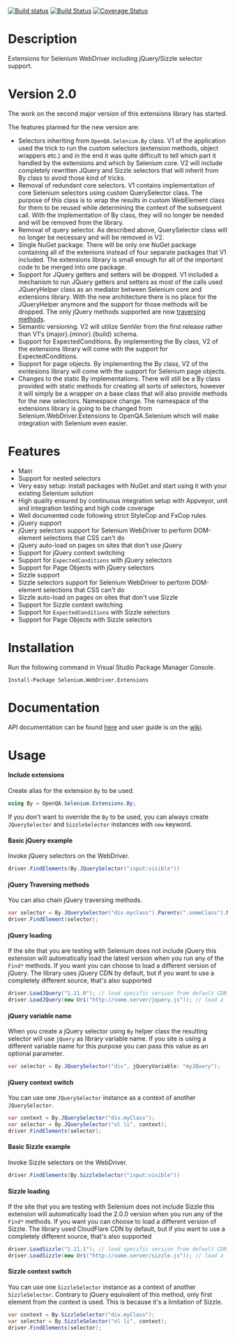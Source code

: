 [![Build status](https://ci.appveyor.com/api/projects/status/xva7kjm1lyi3fqcu)](https://ci.appveyor.com/project/RaYell/selenium-helpers)
[![Build Status](https://travis-ci.org/RaYell/selenium-webdriver-extensions.svg)](https://travis-ci.org/RaYell/selenium-webdriver-extensions)
[![Coverage Status](https://coveralls.io/repos/RaYell/selenium-webdriver-extensions/badge.svg?branch=master)](https://coveralls.io/r/RaYell/selenium-webdriver-extensions?branch=master)

# Description
Extensions for Selenium WebDriver including jQuery/Sizzle selector support.

# Version 2.0
The work on the second major version of this extensions library has started. 

The features planned for the new version are:
* Selectors inheriting from `OpenQA.Selenium.By` class. V1 of the application used the trick to run the custom selectors (extension methods, object wrappers etc.) and in the end it was quite difficult to tell which part it handled by the extensions and which by Selenium core. V2 will include completely rewritten JQuery and Sizzle selectors that will inherit from By class to avoid those kind of tricks.
* Removal of redundant core selectors. V1 contains implementation of core Selenium selectors using custom QuerySelector class. The purpose of this class is to wrap the results in custom WebElement class for them to be reused while determining the context of the subsequent call. With the implementation of By class, they will no longer be needed and will be removed from the library.
* Removal of query selector. As described above, QuerySelector class will no longer be necessary and will be removed in V2.
* Single NuGet package. There will be only one NuGet package containing all of the extenions instead of four separate packages that V1 included. The extensions library is small enough for all of the important code to be merged into one package.
* Support for JQuery getters and setters will be dropped. V1 included a mechanism to run JQuery getters and setters as most of the calls used JQueryHelper class as an mediator between Selenium core and extensions library. With the new architecture there is no place for the JQueryHelper anymore and the support for those methods will be dropped. The only jQuery methods supported are now [traversing methods](https://api.jquery.com/category/traversing/).
* Semantic versioning. V2 will utilize SemVer from the first release rather than V1's {major}.{minor}.{build} schema.
* Support for ExpectedConditions. By implementing the By class, V2 of the extensions library will come with the support for ExpectedConditions.
* Support for page objects. By implementing the By class, V2 of the exntesions library will come with the support for Selenium page objects.
* Changes to the static By implementations. There will still be a By class provided with static methods for creating all sorts of selectors, however it will simply be a wrapper on a base class that will also provide methods for the new selectors.
Namespace change. The namespace of the extensions library is going to be changed from Selenium.WebDriver.Extensions to OpenQA.Selenium which will make integration with Selenium even easier.

# Features
* Main
 * Support for nested selectors
 * Very easy setup: install packages with NuGet and start using it with your existing Selenium solution
 * High quality ensured by continuous integration setup with Appveyor, unit and integration testing and high code coverage
 * Well documented code following strict StyleCop and FxCop rules
* jQuery support
 * jQuery selectors support for Selenium WebDriver to perform DOM-element selections that CSS can't do
 * jQuery auto-load on pages on sites that don't use jQuery
 * Support for jQuery context switching
 * Support for `ExpectedConditions` with jQuery selectors
 * Support for Page Objects with jQuery selectors
* Sizzle support
 * Sizzle selectors support for Selenium WebDriver to perform DOM-element selections that CSS can't do
 * Sizzle auto-load on pages on sites that don't use Sizzle
 * Support for Sizzle context switching
 * Support for `ExpectedConditions` with Sizzle selectors
 * Support for Page Objects with Sizzle selectors

# Installation
Run the following command in Visual Studio Package Manager Console.
```posh
Install-Package Selenium.WebDriver.Extensions
```

# Documentation
API documentation can be found [here](https://rayell.github.io/selenium-webdriver-extensions/api) and user guide is on the [wiki](https://github.com/RaYell/selenium-webdriver-extensions/wiki).

# Usage

#### Include extensions
Create alias for the extension `By` to be used.
```csharp
using By = OpenQA.Selenium.Extensions.By;
```

If you don't want to override the `By` to be used, you can always create `JQuerySelector` and `SizzleSelector` instances with `new` keyword.

#### Basic jQuery example
Invoke jQuery selectors on the WebDriver.
```csharp
driver.FindElements(By.JQuerySelector("input:visible"))
```

#### jQuery Traversing methods
You can also chain jQuery traversing methods.
```csharp
var selector = By.JQuerySelector("div.myclass").Parents(".someClass").NextAll();
driver.FindElement(selector);
```

#### jQuery loading
If the site that you are testing with Selenium does not include jQuery this extension will automatically load the latest version when you run any of the `Find*` methods. If you want you can choose to load a different version of jQuery. The library uses jQuery CDN by default, but if you want to use a completely different source, that's also supported

```csharp
driver.LoadJQuery("1.11.0"); // load specific version from default CDN
driver.LoadJQuery(new Uri("http://some.server/jquery.js")); // load a library from other source
```

#### jQuery variable name
When you create a jQuery selector using `By` helper class the resulting selector will use `jQuery` as library variable name. If you site is using a different variable name for this purpose you can pass this value as an optional parameter.

```csharp
var selector = By.JQuerySelector("div", jQueryVariable: "myJQuery");
```

#### jQuery context switch
You can use one `JQuerySelector` instance as a context of another `JQuerySelector`.

```csharp
var context = By.JQuerySelector("div.myClass");
var selector = By.JQuerySelector("ol li", context);
driver.FindElements(selector);
```

#### Basic Sizzle example
Invoke Sizzle selectors on the WebDriver.
```csharp
driver.FindElements(By.SizzleSelector("input:visible"))
```

#### Sizzle loading
If the site that you are testing with Selenium does not include Sizzle this extension will automatically load the 2.0.0 version when you run any of the `Find*` methods. If you want you can choose to load a different version of Sizzle. The library used CloudFlare CDN by default, but if you want to use a completely different source, that's also supported

```csharp
driver.LoadSizzle("1.11.1"); // load specific version from default CDN
driver.LoadSizzle(new Uri("http://some.server/sizzle.js")); // load a library from other source
```

#### Sizzle context switch
You can use one `SizzleSelector` instance as a context of another `SizzleSelector`. Contrary to jQuery equivalent of this method, only first element from the context is used. This is because it's a limitation of Sizzle.

```csharp
var context = By.SizzleSelector("div.myClass");
var selector = By.SizzleSelector("ol li", context);
driver.FindElements(selector);
```

